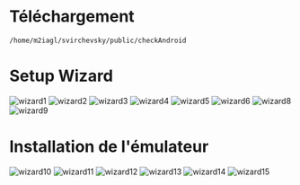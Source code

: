 # Téléchargement
```
/home/m2iagl/svirchevsky/public/checkAndroid
```

# Setup Wizard

![wizard1](https://raw.githubusercontent.com/nsvir/android3Wizard/master/images/wizard_1.png)
![wizard2](https://raw.githubusercontent.com/nsvir/android3Wizard/master/images/wizard_2.png)
![wizard3](https://raw.githubusercontent.com/nsvir/android3Wizard/master/images/wizard_3.png)
![wizard4](https://raw.githubusercontent.com/nsvir/android3Wizard/master/images/wizard_4.png)
![wizard5](https://raw.githubusercontent.com/nsvir/android3Wizard/master/images/wizard_5.png)
![wizard6](https://raw.githubusercontent.com/nsvir/android3Wizard/master/images/wizard_6.png)
![wizard8](https://raw.githubusercontent.com/nsvir/android3Wizard/master/images/wizard_8.png)
![wizard9](https://raw.githubusercontent.com/nsvir/android3Wizard/master/images/wizard_9.png)

# Installation de l'émulateur

![wizard10](https://raw.githubusercontent.com/nsvir/android3Wizard/master/images/wizard_10.png)
![wizard11](https://raw.githubusercontent.com/nsvir/android3Wizard/master/images/wizard_11.png)
![wizard12](https://raw.githubusercontent.com/nsvir/android3Wizard/master/images/wizard_12.png)
![wizard13](https://raw.githubusercontent.com/nsvir/android3Wizard/master/images/wizard_13.png)
![wizard14](https://raw.githubusercontent.com/nsvir/android3Wizard/master/images/wizard_14.png)
![wizard15](https://raw.githubusercontent.com/nsvir/android3Wizard/master/images/wizard_15.png)
